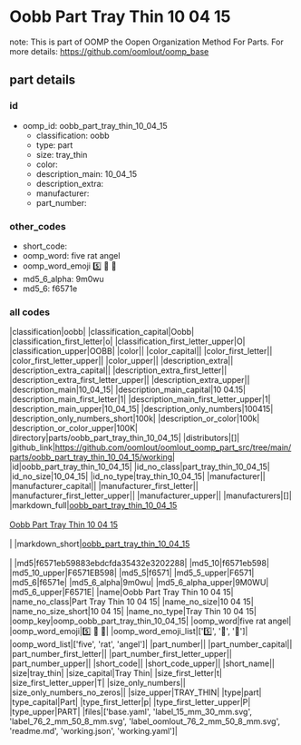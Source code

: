 # Oobb Part Tray Thin 10 04 15  

note: This is part of OOMP the Oopen Organization Method For Parts. For more details: https://github.com/oomlout/oomp_base

##  part details





### id
* oomp_id: oobb_part_tray_thin_10_04_15
  * classification: oobb
  * type: part
  * size: tray_thin
  * color: 
  * description_main: 10_04_15
  * description_extra: 
  * manufacturer: 
  * part_number: 

### other_codes
* short_code: 
* oomp_word: five rat angel
* oomp_word_emoji :five: :rat: :angel:
* md5_6_alpha: 9m0wu
* md5_6: f6571e

### all codes 
|classification|oobb|
|classification_capital|Oobb|
|classification_first_letter|o|
|classification_first_letter_upper|O|
|classification_upper|OOBB|
|color||
|color_capital||
|color_first_letter||
|color_first_letter_upper||
|color_upper||
|description_extra||
|description_extra_capital||
|description_extra_first_letter||
|description_extra_first_letter_upper||
|description_extra_upper||
|description_main|10_04_15|
|description_main_capital|10 04.15|
|description_main_first_letter|1|
|description_main_first_letter_upper|1|
|description_main_upper|10_04_15|
|description_only_numbers|100415|
|description_only_numbers_short|100k|
|description_or_color|100k|
|description_or_color_upper|100K|
|directory|parts/oobb_part_tray_thin_10_04_15|
|distributors|[]|
|github_link|https://github.com/oomlout/oomlout_oomp_part_src/tree/main/parts/oobb_part_tray_thin_10_04_15/working|
|id|oobb_part_tray_thin_10_04_15|
|id_no_class|part_tray_thin_10_04_15|
|id_no_size|10_04_15|
|id_no_type|tray_thin_10_04_15|
|manufacturer||
|manufacturer_capital||
|manufacturer_first_letter||
|manufacturer_first_letter_upper||
|manufacturer_upper||
|manufacturers|[]|
|markdown_full|[oobb_part_tray_thin_10_04_15](https://github.com/oomlout/oomlout_oomp_part_src/tree/main/parts/oobb_part_tray_thin_10_04_15/working)<br>[](https://github.com/oomlout/oomlout_oomp_part_src/tree/main/parts/oobb_part_tray_thin_10_04_15/working)<br>[Oobb Part Tray Thin 10 04 15](https://github.com/oomlout/oomlout_oomp_part_src/tree/main/parts/oobb_part_tray_thin_10_04_15/working)<br><br>|
|markdown_short|[oobb_part_tray_thin_10_04_15](https://github.com/oomlout/oomlout_oomp_part_src/tree/main/parts/oobb_part_tray_thin_10_04_15/working)<br><br>|
|md5|f6571eb59883ebdcfda35432e3202288|
|md5_10|f6571eb598|
|md5_10_upper|F6571EB598|
|md5_5|f6571|
|md5_5_upper|F6571|
|md5_6|f6571e|
|md5_6_alpha|9m0wu|
|md5_6_alpha_upper|9M0WU|
|md5_6_upper|F6571E|
|name|Oobb Part Tray Thin 10 04 15|
|name_no_class|Part Tray Thin 10 04 15|
|name_no_size|10 04 15|
|name_no_size_short|10 04 15|
|name_no_type|Tray Thin 10 04 15|
|oomp_key|oomp_oobb_part_tray_thin_10_04_15|
|oomp_word|five rat angel|
|oomp_word_emoji|:five: :rat: :angel:|
|oomp_word_emoji_list|[':five:', ':rat:', ':angel:']|
|oomp_word_list|['five', 'rat', 'angel']|
|part_number||
|part_number_capital||
|part_number_first_letter||
|part_number_first_letter_upper||
|part_number_upper||
|short_code||
|short_code_upper||
|short_name||
|size|tray_thin|
|size_capital|Tray Thin|
|size_first_letter|t|
|size_first_letter_upper|T|
|size_only_numbers||
|size_only_numbers_no_zeros||
|size_upper|TRAY_THIN|
|type|part|
|type_capital|Part|
|type_first_letter|p|
|type_first_letter_upper|P|
|type_upper|PART|
|files|['base.yaml', 'label_15_mm_30_mm.svg', 'label_76_2_mm_50_8_mm.svg', 'label_oomlout_76_2_mm_50_8_mm.svg', 'readme.md', 'working.json', 'working.yaml']|
